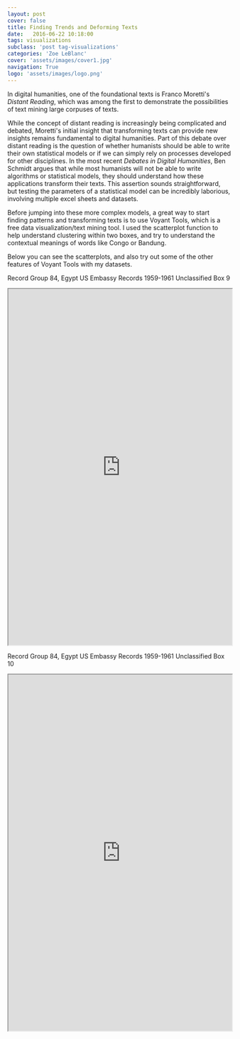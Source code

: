 ```yaml
---
layout: post
cover: false
title: Finding Trends and Deforming Texts
date:   2016-06-22 10:18:00
tags: visualizations
subclass: 'post tag-visualizations'
categories: 'Zoe LeBlanc'
cover: 'assets/images/cover1.jpg'
navigation: True
logo: 'assets/images/logo.png'
---
```

In digital humanities, one of the foundational texts is Franco Moretti's *Distant Reading*, which was among the first to demonstrate the possibilities of text mining large corpuses of texts. 

While the concept of distant reading is increasingly being complicated and debated, Moretti's initial insight that transforming texts can provide new insights remains fundamental to digital humanities. Part of this debate over distant reading is the question of whether humanists should be able to write their own statistical models or if we can simply rely on processes developed for other disciplines. In the most recent *Debates in Digital Humanities*, Ben Schmidt argues that while most humanists will not be able to write algorithms or statistical models, they should understand how these applications transform their texts. This assertion sounds straightforward, but testing the parameters of a statistical model can be incredibly laborious, involving multiple excel sheets and datasets. 

Before jumping into these more complex models, a great way to start finding patterns and transforming texts is to use Voyant Tools, which is a free data visualization/text mining tool. I used the scatterplot function to help understand clustering within two boxes, and try to understand the contextual meanings of words like Congo or Bandung. 

Below you can see the scatterplots, and also try out some of the other features of Voyant Tools with my datasets. 

Record Group 84, Egypt US Embassy Records 1959-1961 Unclassified Box 9

<!--    Exported from Voyant Tools: http://voyant-tools.org/.
Please note that this is an early version and the API may change.
Feel free to change the height and width values below: -->
<iframe style='width: 100%; height: 800px' src='http://voyant-tools.org:80/?analysis=pca&limit=500&dimensions=2&clusters=5&comparisonType=raw&corpus=19c5cdf8c6b39b006736560a952526eb&view=ScatterPlot'></iframe>

Record Group 84, Egypt US Embassy Records 1959-1961 Unclassified Box 10 
<!--    Exported from Voyant Tools: http://voyant-tools.org/.
Please note that this is an early version and the API may change.
Feel free to change the height and width values below: -->
<iframe style='width: 100%; height: 800px' src='http://voyant-tools.org:80/?analysis=pca&limit=500&dimensions=2&clusters=5&comparisonType=raw&corpus=cdfff416e4d8ca9ff284cdbf32428081&view=ScatterPlot'></iframe>